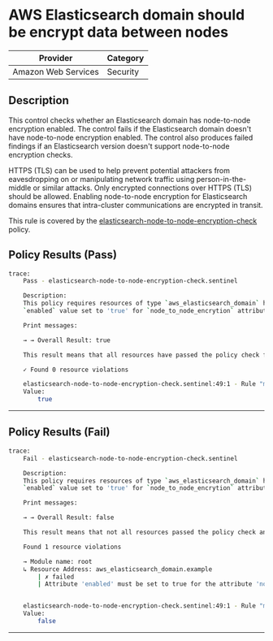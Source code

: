 # AWS Elasticsearch domain should be encrypt data between nodes

| Provider            | Category  |
| ------------------- | --------  |
| Amazon Web Services |  Security |

## Description

This control checks whether an Elasticsearch domain has node-to-node encryption enabled. The control fails if the Elasticsearch domain doesn't have node-to-node encryption enabled. The control also produces failed findings if an Elasticsearch version doesn't support node-to-node encryption checks.

HTTPS (TLS) can be used to help prevent potential attackers from eavesdropping on or manipulating network traffic using person-in-the-middle or similar attacks. Only encrypted connections over HTTPS (TLS) should be allowed. Enabling node-to-node encryption for Elasticsearch domains ensures that intra-cluster communications are encrypted in transit.

This rule is covered by the [elasticsearch-node-to-node-encryption-check](../../policies/elasticsearch/elasticsearch-node-to-node-encryption-check.sentinel) policy.

## Policy Results (Pass)

```bash
trace:
    Pass - elasticsearch-node-to-node-encryption-check.sentinel

    Description:
    This policy requires resources of type `aws_elasticsearch_domain` have the
    `enabled` value set to 'true' for `node_to_node_encrytion` attribute.

    Print messages:

    → → Overall Result: true

    This result means that all resources have passed the policy check for the policy elasticsearch-node-to-node-encryption-check.

    ✓ Found 0 resource violations

    elasticsearch-node-to-node-encryption-check.sentinel:49:1 - Rule "main"
    Value:
        true
```

---

## Policy Results (Fail)

```bash
trace:
    Fail - elasticsearch-node-to-node-encryption-check.sentinel

    Description:
    This policy requires resources of type `aws_elasticsearch_domain` have the
    `enabled` value set to 'true' for `node_to_node_encrytion` attribute.

    Print messages:

    → → Overall Result: false

    This result means that not all resources passed the policy check and the protected behavior is not allowed for the policy elasticsearch-node-to-node-encryption-check.

    Found 1 resource violations

    → Module name: root
    ↳ Resource Address: aws_elasticsearch_domain.example
        | ✗ failed
        | Attribute 'enabled' must be set to true for the attribute 'node_to_node_encryption' for 'aws_elasticsearch_domain' resources. Refer to https://docs.aws.amazon.com/securityhub/latest/userguide/es-controls.html#es-3 for more details.


    elasticsearch-node-to-node-encryption-check.sentinel:49:1 - Rule "main"
    Value:
        false
```

---
